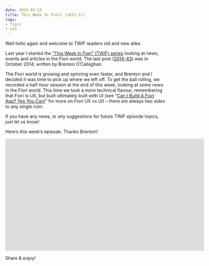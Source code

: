 ```yaml
---
date: 2015-03-13
title: This Week In Fiori (2015-11)
tags:
- fiori
- ui5
---
```



Well hello again and welcome to TWIF readers old and new alike.

Last year I started the [“This Week In Fiori” (TWIF) series](/category/twif/) looking at news, events and articles in the Fiori world. The last post ([2014-43](/blog/posts/2014/10/27/this-week-in-fiori-2014-43/)) was in October 2014, written by Brenton O’Callaghan.

The Fiori world is growing and spinning even faster, and Brenton and I decided it was time to pick up where we left off. To get the ball rolling, we recorded a half-hour session at the end of this week, looking at some news in the Fiori world. This time we took a more technical flavour, remembering that Fiori is UX, but built ultimately built with UI (see “[Can I Build A Fiori App? Yes You Can!](http://www.bluefinsolutions.com/Blogs/DJ-Adams/March-2015/Can-I-build-a-Fiori-app-Yes-you-can!/)” for more on Fiori UX vs UI) – there are always two sides to any single coin.

If you have any news, or any suggestions for future TWIF episode topics, just let us know!

Here’s this week’s episode. Thanks Brenton!

<iframe allowfullscreen="" frameborder="0" height="352" src="https://www.youtube.com/embed/LanZx1W2yqI?feature=oembed" width="625"></iframe>

Share & enjoy!

